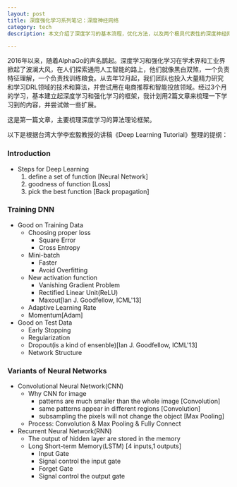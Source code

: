 ```yaml
---
layout: post
title: 深度强化学习系列笔记：深度神经网络
category: tech 
description: 本文介绍了深度学习的基本流程，优化方法，以及两个极具代表性的深度神经网络CNN和RNN

---
```


2016年以来，随着AlphaGo的声名鹊起。深度学习和强化学习在学术界和工业界掀起了波澜大风，在人们探索通用人工智能的路上，他们就像黑白双煞，一个负责特征理解，一个负责找训练粮食。从去年12月起，我们团队也投入大量精力研究和学习DRL领域的技术和算法，并尝试用在电商推荐和智能投放领域。经过3个月的学习，基本建立起深度学习和强化学习的框架，我计划用2篇文章来梳理一下学习到的内容，并尝试做一些扩展。

这是第一篇文章，主要梳理深度学习的算法理论框架。

以下是根据台湾大学李宏毅教授的讲稿《Deep Learning Tutorial》整理的提纲：

### Introduction

* Steps for Deep Learning
    1. define a set of function [Neural Network]
    2. goodness of function [Loss]
    3. pick the best function [Back propagation]

### Training DNN

* Good on Training Data
    - Choosing proper loss
        + Square Error
        + Cross Entropy
    - Mini-batch
        + Faster
        + Avoid Overfitting
    - New activation function
        + Vanishing Gradient Problem
        + Rectified Linear Unit(ReLU)
        + Maxout[Ian J. Goodfellow, ICML'13]
    - Adaptive Learning Rate 
    - Momentum[Adam]
* Good on Test Data
    - Early Stopping
    - Regularization
    - Dropout(is a kind of ensenble)[Ian J. Goodfellow, ICML'13]
    - Network Structure

### Variants of Neural Networks

* Convolutional Neural Network(CNN)
    - Why CNN for image
        + patterns are much smaller than the whole image [Convolution]
        + same patterns appear in different regions [Convolution]
        + subsampling the pixels will not change the object [Max Pooling]
    - Process: Convolution & Max Pooling & Fully Connect
* Recurrent Neural Network(RNN)
    - The output of hidden layer are stored in the memory
    - Long Short-term Memory(LSTM) [4 inputs,1 outputs]
        + Input Gate 
        + Signal control the input gate
        + Forget Gate
        + Signal control the output gate
